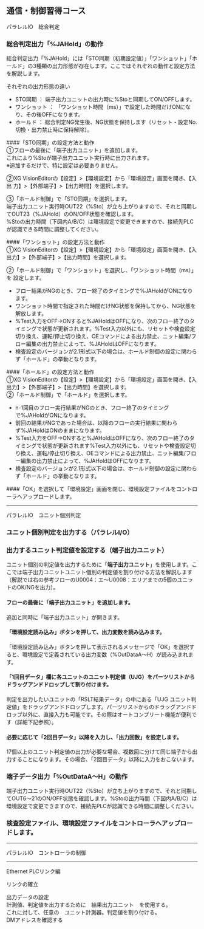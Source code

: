 ## 通信・制御習得コース

パラレルIO　総合判定 

### 総合判定出力「%JAHold」の動作
総合判定出⼒「%JAHold」には「STO同期（初期設定値）」「ワンショット」「ホールド」の3種類の出⼒形態が存在します。ここではそれぞれの動作と設定⽅法を解説します。

それぞれの出⼒形態の違い
- STO同期 ： 端⼦出⼒ユニットの出⼒時に%Stoと同期してON/OFFします。
- ワンショット ： 「ワンショット時間（ms）」で設定した時間だけONになり、その後OFFになります。
- ホールド ： 総合判定NG発⽣後、NG状態を保持します（リセット・設定No.切換・出⼒禁⽌時に保持解除）。

####「STO同期」の設定⽅法と動作  
①フローの最後に「端⼦出⼒ユニット」を追加します。  
これにより%Stoが端⼦出⼒ユニット実⾏時に出⼒されます。  
※追加するだけで、特に設定は必要ありません。

②XG VisionEditorの【設定】>【環境設定】から「環境設定」画⾯を開き、【⼊出
⼒】>【外部端⼦】>【出⼒時間】を選択します。  

③「ホールド制御」で「STO同期」を選択します。  
端⼦出⼒ユニット実⾏時OUT22（%Sto）が⽴ち上がりますので、それと同期してOUT23（%JAHold）のON/OFF状態を確認します。  
%Stoの出⼒時間（下図内A/B/C）は環境設定で変更できますので、接続先PLCが認識できる時間に調整してください。  

####「ワンショット」の設定⽅法と動作  
①XG VisionEditorの【設定】>【環境設定】から「環境設定」画⾯を開き、【⼊出⼒】>【外部端⼦】>【出⼒時間】を選択します。  

②「ホールド制御」で「ワンショット」を選択し、「ワンショット時間（ms）」を
設定します。  
- フロー結果がNGのとき、フロー終了のタイミングで%JAHoldがONになります。
- ワンショット時間で指定された時間だけNG状態を保持してから、NG状態を解放します。
- %Test⼊⼒をOFF→ONすると%JAHoldはOFFになり、次のフロー終了のタイミングで状態が更新されます。%Test⼊⼒以外にも、リセットや検査設定切り換え、運転/停⽌切り換え、OEコマンドによる出⼒禁⽌、ニット編集/フロー編集の出⼒禁⽌によって、%JAHoldはOFFになります。
- 検査設定のバージョンが2.1形式以下の場合は、ホールド制御の設定に関わらず「ホールド」の挙動となります。

####「ホールド」の設定⽅法と動作  
①XG VisionEditorの【設定】>【環境設定】から「環境設定」画⾯を開き、【⼊出⼒】>【外部端⼦】>【出⼒時間】を選択します。  
②「ホールド制御」で「ホールド」を選択します。  
- n-1回⽬のフロー実⾏結果がNGのとき、フロー終了のタイミングで%JAHoldがONになります。
- 前回の結果がNGであった場合は、以降のフローの実⾏結果に関わらず%JAHoldはONのままになります。
- %Test⼊⼒をOFF→ONすると%JAHoldはOFFになり、次のフロー終了のタイミングで状態が更新されます%Test⼊⼒以外にも、リセットや検査設定切り換え、運転/停⽌切り換え、OEコマンドによる出⼒禁⽌、ニット編集/フロー編集の出⼒禁⽌によって、%JAHoldはOFFになります。
 - 検査設定のバージョンが2.1形式以下の場合は、ホールド制御の設定に関わらず「ホールド」の挙動となります。  


####「OK」を選択して「環境設定」画⾯を閉じ、環境設定ファイルをコントローラへアップロードします。

---

パラレルIO　ユニット個別判定

### ユニット個別判定を出⼒する（パラレルI/O）

### 出⼒するユニット判定値を設定する（端⼦出⼒ユニット）
ユニット個別の判定値を出⼒するために「**端⼦出⼒ユニット**」を使⽤します。ここでは端⼦出⼒ユニットユニット個別の判定値を割り付ける⽅法を解説します（解説では右の参考フローのU0004：エ〜U0008：エリアまでの5個のユニットのOK/NGを出⼒）。

#### フローの最後に「端⼦出⼒ユニット」を追加します。
追加と同時に「端⼦出⼒ユニット」が開きます。

#### 「環境設定読み込み」ボタンを押して、出⼒変数を読み込みます。
「環境設定読み込み」ボタンを押して表⽰されるメッセージで「OK」を選択すると、環境設定で定義されている出⼒変数（%OutDataA〜H）が読み込まれます。

#### 「1回⽬データ」欄に各ユニットのユニット判定値（UJG）をパーツリストからドラッグアンドドロップして割り付けます。
判定を出⼒したいユニットの「RSLT結果データ」の中にある「UJG ユニット判定値」をドラッグアンドドロップします。パーツリストからのドラッグアンドドロップ以外に、直接⼊⼒も可能です。その際はオートコンプリート機能が便利です（詳細下記参照）。

#### 必要に応じて「2回⽬データ」以降を⼊⼒し、「出⼒回数」を設定します。
17個以上のユニット判定値の出⼒が必要な場合、複数回に分けて同じ端⼦から出⼒することになります。その場合、「2回⽬データ」以降に⼊⼒をおこないます。

### 端⼦データ出⼒「%OutDataA〜H」の動作
端⼦出⼒ユニット実⾏時OUT22（%Sto）が⽴ち上がりますので、それと同期してOUT6〜21のON/OFF状態を確認します。%Stoの出⼒時間（下図内A/B/C）は環境設定で変更できますので、接続先PLCが認識できる時間に調整しください。

### 検査設定ファイル、環境設定ファイルをコントローラへアップロードします。

---

パラレルIO　コントローラの制御  

---

Ethernet PLCリンク編

リンクの確立

出力データの設定  
計測値、判定値を出力するために　結果出力ユニット　を使用する。  
これに対して、任意の　ユニット計測器。判定値を割り付ける。  
DMアドレスを確認する  



